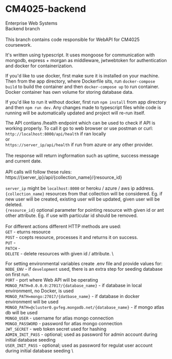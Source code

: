 # CM4025-backend
Enterprise Web Systems \
Backend branch \
\
This branch contains code responsible for WebAPI for CM4025 coursework.

It's written using typescript. It uses mongoose for communication with mongodb, express + morgan as middleware, jwtwebtoken for authentication and docker for containerization.

If you'd like to use docker, first make sure it is installed on your machine. Then from the app directory, where Dockerfile sits, run ```docker-compose build``` to build the container and then ```docker-compose up``` to run container. Docker container has own volume for storing database data.

If you'd like to run it without docker, first run ```npm install``` from app directory and then ```npm run dev```. Any changes made to typescript files while code is running will be automatically updated and project will re-run itself.

The API contians /health endpoint which can be used to check if API is working properly. To call it go to web browser or use postman or curl: \
```http://localhost:8000/api/health``` if ran locally \
or \
```https://server_ip/api/health``` if run from azure or any other provider. \
\
The response will return ingformation such as uptime, success message and current date. \
\
API calls will follow these rules: \
https://{server_ip}/api/{collection_name}/{resource_id} \
\
```server_ip``` might be ```localhost:8000``` or heroku / azure / aws ip address. \
```{collection_name}``` resources from that collection will be considered. Eg. if new user will be created, existing user will be updated, given user will be deleted. \
```{resource_id}``` optional parameter for pointing resource with given id or ant other attribute. Eg. if use with particular id should be removed. \
 \
For different actions different HTTP methods are used: \
```GET``` - eturns resource \
```POST``` - ccepts resource, processes it and returns it on success. \
```PUT``` - \
```PATCH``` - \
```DELETE``` - delete resources with given id / attribute. \

For setting environmental variables create .env file and provide values for: \
```NODE_ENV``` - if ```development``` used, there is an extra step for seeding database on first run. \
```PORT``` - port where Web API will be operating \
```MONGO_PATH=0.0.0.0:27017/{database_name}``` - if database in local environment, no Docker, is used \
```MONGO_PATH=mongo:27017/{datbase_name}``` - if database in docker environment will be used \
```MONGO_PATH=@cluster0.gvfeg.mongodb.net/{database_name}``` - if mongo atlas db will be used \
```MONGO_USER``` - username for atlas mongo connection \
```MONGO_PASSWORD``` - password for atlas mongo connection \
```JWT_SECRET``` - web token secret used for hashing \
```ADMIN_INIT_PASS``` - optional; used as password for admin account during initial database seeding \
```USER_INIT_PASS``` - optional; used as password for regulat user account during initial database seeding \
